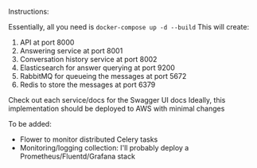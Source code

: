 Instructions:

Essentially, all you need is ```docker-compose up -d --build```
This will create:
1) API at port 8000
2) Answering service at port 8001
3) Conversation history service at port 8002
4) Elasticsearch for answer querying at port 9200
5) RabbitMQ for queueing the messages at port 5672
6) Redis to store the messages at port 6379

Check out each service/docs for the Swagger UI docs
Ideally, this implementation should be deployed to AWS with minimal changes

To be added:
- Flower to monitor distributed Celery tasks
- Monitoring/logging collection: I'll probably deploy a Prometheus/Fluentd/Grafana stack 